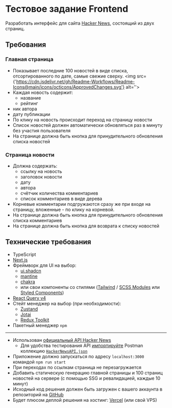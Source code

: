 # Тестовое задание Frontend

Разработать интерфейс для сайта [Hacker News](https://news.ycombinator.com/news), состоящий из двух страниц.

## Требования

### Главная страница

- Показывает последние 100 новостей в виде списка, отсортированного по дате, самые свежие сверху. <img src={'https://cdn.jsdelivr.net/gh/Readme-Workflows/Readme-Icons@main/icons/octicons/ApprovedChanges.svg'} alt=''>
- Каждая новость содержит:
  - название
  - рейтинг
- ник автора
- дату публикации
- По клику на новость происходит переход на страницу новости
- Список новостей должен автоматически обновляться раз в минуту без участия пользователя
- На странице должна быть кнопка для принудительного обновления списка новостей

### Страница новости

- Должна содержать:
  - ссылку на новость
  - заголовок новости
  - дату
  - автора
  - счётчик количества комментариев
  - список комментариев в виде дерева
- Корневые комментарии подгружаются сразу же при входе на страницу, вложенные - по клику на корневой.
- На странице должна быть кнопка для принудительного обновления списка комментариев
- На странице должна быть кнопка для возврата к списку новостей

## Технические требования

- TypeScript
- [Next.js](https://nextjs.org/)
- Фреймворк для UI на выбор:
  - [ui.shadcn](https://ui.shadcn.com/)
  - [mantine](https://mantine.dev/)
  - [chakra](https://chakra-ui.com/)
  - или свои компоненты со стилями ([Tailwind](https://tailwindcss.com/) / [SCSS Modules](https://www.npmjs.com/package/sass) или [Styled Components](https://styled-components.com/))
- [React Query v4](https://tanstack.com/query/v4/docs/react/overview)
- Стейт менеджер на выбор (при необходимости):
  - [Zustand](https://github.com/pmndrs/zustand)
  - [Jotai](https://jotai.org/)
  - [Redux Toolkit](https://redux-toolkit.js.org/introduction/getting-started)
- Пакетный менеджер `npm`

---

- Использован [официальный API Hacker News](https://github.com/HackerNews/API)
  - Для удобства тестирования API [импортируйте](https://learning.postman.com/docs/getting-started/importing-and-exporting/importing-and-exporting-overview/) Postman коллекцию [`HackerNewsAPI.json`](./HackerNewsAPI.json)
- Приложение должно запускаться по адресу `localhost:3000` командой `npm run start`
- При переходах по ссылкам страница не перезагружается
- Добавить статическую генерацию главной страницы и 100 страниц новостей на сервере (с помощью SSG и ревалидацией, каждые 10 минут)
- Исходный код решения должен быть загружен с вашего аккаунта в репозиторий на [GitHub](http://github.com/)
- Будет плюсом деплой решения на хостинг: [Vercel](https://vercel.com/) (или свой VPS)

